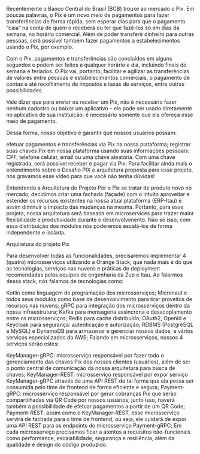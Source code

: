 Recentemente o Banco Central do Brasil (BCB) trouxe ao mercado o Pix. Em poucas palavras, o Pix é um novo meio de pagamentos para fazer transferências de forma rápida, sem esperar dias para que o pagamento “caia” na conta de quem o receberá ou ter que fazê-los só em dias da semana, no horário comercial. Além de poder transferir dinheiro para outras pessoas, será possível também fazer pagamentos a estabelecimentos usando o Pix, por exemplo.

Com o Pix, pagamentos e transferências são concluídos em alguns segundos e podem ser feitos a qualquer horário e dia, incluindo finais de semana e feriados. O Pix vai, portanto, facilitar e agilizar as transferências de valores entre pessoas e estabelecimentos comerciais, o pagamento de contas e até recolhimento de impostos e taxas de serviços, entre outras possibilidades.

Vale dizer que para enviar ou receber um Pix, não é necessário fazer nenhum cadastro ou baixar um aplicativo – ele pode ser usado diretamente no aplicativo de sua instituição; é necessário somente que ela ofereça esse meio de pagamento.

Dessa forma, nosso objetivo é garantir que nossos usuários possam:

efetuar pagamentos e transferências via Pix na nossa plataforma;
registrar suas chaves Pix em nossa plataforma usando suas informações pessoais: CPF, telefone celular, email ou uma chave aleatória. Com uma chave registrada, será possível receber e pagar via Pix;
Para facilitar ainda mais o entendimento sobre o Desafio PIX e arquitetura proposta para esse projeto, nós gravamos esse vídeo para que você não tenha dúvidas!

Entendendo a Arquitetura do Projeto
Por o Pix se tratar de produto novo no mercado, decidimos criar uma fachada (façade) com o intuito aproveitar e estender os recursos existentes na nossa atual plataforma (ERP-Itau) e assim diminuir o impacto das mudanças na mesma. Portanto, para esse projeto, nossa arquitetura será baseada em microservices para trazer maior flexibilidade e produtividade durante o desenvolvimento. Não só isso, com essa distribuição dos módulos nós poderemos escalá-los de forma independente e isolada.

Arquitetura do projeto Pix

Para desenvolver todas as funcionalidades, precisaremos implementar 4 (quatro) microsserviços utilizando a Orange Stack, que nada mais é do que as tecnologias, serviços nas nuvens e práticas de deployment recomendadas pelas equipes de engenharia da Zup e Itau. Ao falarmos dessa stack, nós falamos de tecnologias como:

Kotlin como linguagem de programação dos microsserviços;
Micronaut e todos seus módulos como base de desenvolvimento para tirar proveitos de recursos nas nuvens;
gRPC para integração dos microsserviços dentro da nossa infraestrutura;
Kafka para mensageria assincrona e desacoplamento entre os microsserviços;
Redis para cache distribuído;
OAuth2, OpenId e Keycloak para segurança: autenticação e autorização;
RDBMS (PostgreSQL e MySQL) e DynamoDB para armazenar e gerenciar nossos dados;
e vários serviços especializados da AWS;
Falando em microsserviços, nossos 4 serviços serão estes:

KeyManager-gRPC: microsserviço responsável por fazer todo o gerenciamento das chaves Pix dos nossos clientes (usuários), além de ser o ponto central de comunicação da nossa arquitetura para busca de chaves;
KeyManager-REST: microsserviço responsável por expor serviço KeyManager-gRPC através de uma API REST de tal forma que ela possa ser consumida pelo time de frontend de forma eficiente e segura;
Payment-gRPC: microsserviço responsável por gerar cobranças Pix que serão compartilhadas via QR Code por nossos usuários; junto isso, haverá também a possibilidade de efetuar pagamentos a partir de um QR Code;
Payment-REST: assim como o KeyManager-REST, esse microsserviço servirá de fachada para o time de frontend, ou seja, ele cuidará de expor uma API REST para os endpoints do microsserviço Payment-gRPC;
Em cada microsserviço precisamos ficar a atentos a requisitos não-funcionais como performance, escalabilidade, segurança e resiliência, além da qualidade e design do código produzido.
